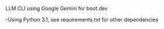LLM CLI using Google Gemini for boot.dev
<p>
-Using Python 3.1, see requirements.txt for other dependencies
</p>

